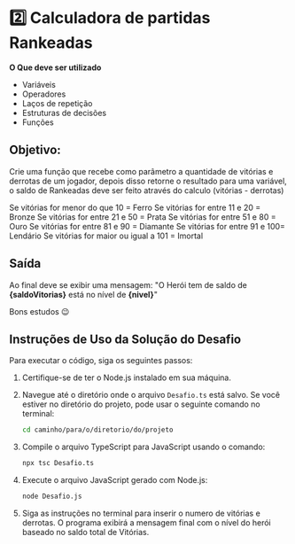 # 2️⃣ Calculadora de partidas Rankeadas

**O Que deve ser utilizado**

- Variáveis
- Operadores
- Laços de repetição
- Estruturas de decisões
- Funções

## Objetivo:

Crie uma função que recebe como parâmetro a quantidade de vitórias e derrotas de um jogador,
depois disso retorne o resultado para uma variável, o saldo de Rankeadas deve ser feito através do calculo (vitórias - derrotas)

Se vitórias for menor do que 10 = Ferro
Se vitórias for entre 11 e 20 = Bronze
Se vitórias for entre 21 e 50 = Prata
Se vitórias for entre 51 e 80 = Ouro
Se vitórias for entre 81 e 90 = Diamante
Se vitórias for entre 91 e 100= Lendário
Se vitórias for maior ou igual a 101 = Imortal

## Saída

Ao final deve se exibir uma mensagem:
"O Herói tem de saldo de **{saldoVitorias}** está no nível de **{nivel}**"

Bons estudos 😉

## Instruções de Uso da Solução do Desafio

Para executar o código, siga os seguintes passos:

1. Certifique-se de ter o Node.js instalado em sua máquina.
2. Navegue até o diretório onde o arquivo `Desafio.ts` está salvo. Se você estiver no diretório do projeto, pode usar o seguinte comando no terminal:

   ```bash
   cd caminho/para/o/diretorio/do/projeto
   ```

3. Compile o arquivo TypeScript para JavaScript usando o comando:

   ```bash
   npx tsc Desafio.ts
   ```

4. Execute o arquivo JavaScript gerado com Node.js:

   ```bash
   node Desafio.js
   ```

5. Siga as instruções no terminal para inserir o numero de vitórias e derrotas. O programa exibirá a mensagem final com o nível do herói baseado no saldo total de Vitórias.

